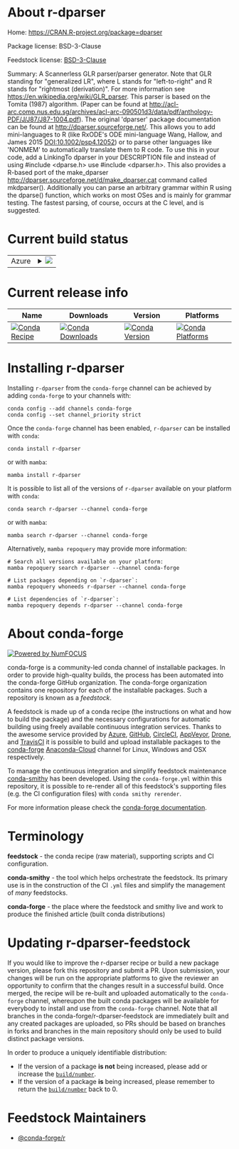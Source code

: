 About r-dparser
===============

Home: https://CRAN.R-project.org/package=dparser

Package license: BSD-3-Clause

Feedstock license: [BSD-3-Clause](https://github.com/conda-forge/r-dparser-feedstock/blob/main/LICENSE.txt)

Summary: A Scannerless GLR parser/parser generator.  Note that GLR standing for "generalized LR", where L stands for "left-to-right" and R stands for "rightmost (derivation)".  For more information see <https://en.wikipedia.org/wiki/GLR_parser>. This parser is based on the Tomita (1987) algorithm. (Paper can be found at <http://acl-arc.comp.nus.edu.sg/archives/acl-arc-090501d3/data/pdf/anthology-PDF/J/J87/J87-1004.pdf>). The original 'dparser' package documentation can be found at <http://dparser.sourceforge.net/>.  This allows you to add mini-languages to R (like RxODE's ODE mini-language Wang, Hallow, and James 2015 <DOI:10.1002/psp4.12052>) or to parse other languages like 'NONMEM' to automatically translate them to R code.   To use this in your code, add a LinkingTo dparser in your DESCRIPTION file and instead of using #include <dparse.h> use #include <dparser.h>.  This also provides a R-based port of the make_dparser <http://dparser.sourceforge.net/d/make_dparser.cat> command called mkdparser().  Additionally you can parse an arbitrary grammar within R using the dparse() function, which works on most OSes and is mainly for grammar testing.  The fastest parsing, of course, occurs at the C level, and is suggested.

Current build status
====================


<table>
    
  <tr>
    <td>Azure</td>
    <td>
      <details>
        <summary>
          <a href="https://dev.azure.com/conda-forge/feedstock-builds/_build/latest?definitionId=8861&branchName=main">
            <img src="https://dev.azure.com/conda-forge/feedstock-builds/_apis/build/status/r-dparser-feedstock?branchName=main">
          </a>
        </summary>
        <table>
          <thead><tr><th>Variant</th><th>Status</th></tr></thead>
          <tbody><tr>
              <td>linux_64_r_base4.1</td>
              <td>
                <a href="https://dev.azure.com/conda-forge/feedstock-builds/_build/latest?definitionId=8861&branchName=main">
                  <img src="https://dev.azure.com/conda-forge/feedstock-builds/_apis/build/status/r-dparser-feedstock?branchName=main&jobName=linux&configuration=linux%20linux_64_r_base4.1" alt="variant">
                </a>
              </td>
            </tr><tr>
              <td>linux_64_r_base4.2</td>
              <td>
                <a href="https://dev.azure.com/conda-forge/feedstock-builds/_build/latest?definitionId=8861&branchName=main">
                  <img src="https://dev.azure.com/conda-forge/feedstock-builds/_apis/build/status/r-dparser-feedstock?branchName=main&jobName=linux&configuration=linux%20linux_64_r_base4.2" alt="variant">
                </a>
              </td>
            </tr><tr>
              <td>osx_64_r_base4.1</td>
              <td>
                <a href="https://dev.azure.com/conda-forge/feedstock-builds/_build/latest?definitionId=8861&branchName=main">
                  <img src="https://dev.azure.com/conda-forge/feedstock-builds/_apis/build/status/r-dparser-feedstock?branchName=main&jobName=osx&configuration=osx%20osx_64_r_base4.1" alt="variant">
                </a>
              </td>
            </tr><tr>
              <td>osx_64_r_base4.2</td>
              <td>
                <a href="https://dev.azure.com/conda-forge/feedstock-builds/_build/latest?definitionId=8861&branchName=main">
                  <img src="https://dev.azure.com/conda-forge/feedstock-builds/_apis/build/status/r-dparser-feedstock?branchName=main&jobName=osx&configuration=osx%20osx_64_r_base4.2" alt="variant">
                </a>
              </td>
            </tr><tr>
              <td>win_64</td>
              <td>
                <a href="https://dev.azure.com/conda-forge/feedstock-builds/_build/latest?definitionId=8861&branchName=main">
                  <img src="https://dev.azure.com/conda-forge/feedstock-builds/_apis/build/status/r-dparser-feedstock?branchName=main&jobName=win&configuration=win%20win_64_" alt="variant">
                </a>
              </td>
            </tr>
          </tbody>
        </table>
      </details>
    </td>
  </tr>
</table>

Current release info
====================

| Name | Downloads | Version | Platforms |
| --- | --- | --- | --- |
| [![Conda Recipe](https://img.shields.io/badge/recipe-r--dparser-green.svg)](https://anaconda.org/conda-forge/r-dparser) | [![Conda Downloads](https://img.shields.io/conda/dn/conda-forge/r-dparser.svg)](https://anaconda.org/conda-forge/r-dparser) | [![Conda Version](https://img.shields.io/conda/vn/conda-forge/r-dparser.svg)](https://anaconda.org/conda-forge/r-dparser) | [![Conda Platforms](https://img.shields.io/conda/pn/conda-forge/r-dparser.svg)](https://anaconda.org/conda-forge/r-dparser) |

Installing r-dparser
====================

Installing `r-dparser` from the `conda-forge` channel can be achieved by adding `conda-forge` to your channels with:

```
conda config --add channels conda-forge
conda config --set channel_priority strict
```

Once the `conda-forge` channel has been enabled, `r-dparser` can be installed with `conda`:

```
conda install r-dparser
```

or with `mamba`:

```
mamba install r-dparser
```

It is possible to list all of the versions of `r-dparser` available on your platform with `conda`:

```
conda search r-dparser --channel conda-forge
```

or with `mamba`:

```
mamba search r-dparser --channel conda-forge
```

Alternatively, `mamba repoquery` may provide more information:

```
# Search all versions available on your platform:
mamba repoquery search r-dparser --channel conda-forge

# List packages depending on `r-dparser`:
mamba repoquery whoneeds r-dparser --channel conda-forge

# List dependencies of `r-dparser`:
mamba repoquery depends r-dparser --channel conda-forge
```


About conda-forge
=================

[![Powered by
NumFOCUS](https://img.shields.io/badge/powered%20by-NumFOCUS-orange.svg?style=flat&colorA=E1523D&colorB=007D8A)](https://numfocus.org)

conda-forge is a community-led conda channel of installable packages.
In order to provide high-quality builds, the process has been automated into the
conda-forge GitHub organization. The conda-forge organization contains one repository
for each of the installable packages. Such a repository is known as a *feedstock*.

A feedstock is made up of a conda recipe (the instructions on what and how to build
the package) and the necessary configurations for automatic building using freely
available continuous integration services. Thanks to the awesome service provided by
[Azure](https://azure.microsoft.com/en-us/services/devops/), [GitHub](https://github.com/),
[CircleCI](https://circleci.com/), [AppVeyor](https://www.appveyor.com/),
[Drone](https://cloud.drone.io/welcome), and [TravisCI](https://travis-ci.com/)
it is possible to build and upload installable packages to the
[conda-forge](https://anaconda.org/conda-forge) [Anaconda-Cloud](https://anaconda.org/)
channel for Linux, Windows and OSX respectively.

To manage the continuous integration and simplify feedstock maintenance
[conda-smithy](https://github.com/conda-forge/conda-smithy) has been developed.
Using the ``conda-forge.yml`` within this repository, it is possible to re-render all of
this feedstock's supporting files (e.g. the CI configuration files) with ``conda smithy rerender``.

For more information please check the [conda-forge documentation](https://conda-forge.org/docs/).

Terminology
===========

**feedstock** - the conda recipe (raw material), supporting scripts and CI configuration.

**conda-smithy** - the tool which helps orchestrate the feedstock.
                   Its primary use is in the construction of the CI ``.yml`` files
                   and simplify the management of *many* feedstocks.

**conda-forge** - the place where the feedstock and smithy live and work to
                  produce the finished article (built conda distributions)


Updating r-dparser-feedstock
============================

If you would like to improve the r-dparser recipe or build a new
package version, please fork this repository and submit a PR. Upon submission,
your changes will be run on the appropriate platforms to give the reviewer an
opportunity to confirm that the changes result in a successful build. Once
merged, the recipe will be re-built and uploaded automatically to the
`conda-forge` channel, whereupon the built conda packages will be available for
everybody to install and use from the `conda-forge` channel.
Note that all branches in the conda-forge/r-dparser-feedstock are
immediately built and any created packages are uploaded, so PRs should be based
on branches in forks and branches in the main repository should only be used to
build distinct package versions.

In order to produce a uniquely identifiable distribution:
 * If the version of a package **is not** being increased, please add or increase
   the [``build/number``](https://docs.conda.io/projects/conda-build/en/latest/resources/define-metadata.html#build-number-and-string).
 * If the version of a package **is** being increased, please remember to return
   the [``build/number``](https://docs.conda.io/projects/conda-build/en/latest/resources/define-metadata.html#build-number-and-string)
   back to 0.

Feedstock Maintainers
=====================

* [@conda-forge/r](https://github.com/conda-forge/r/)

